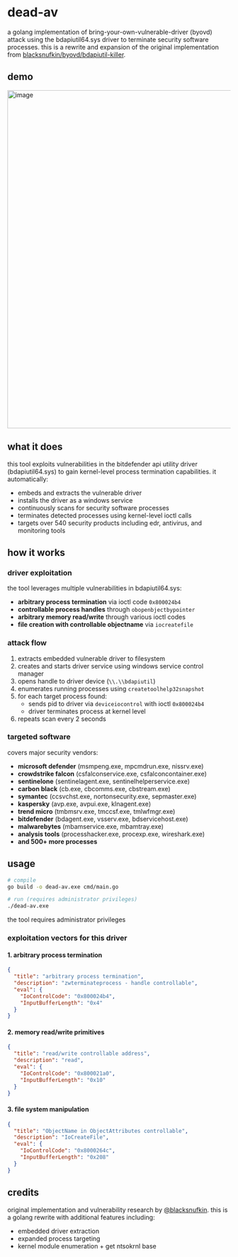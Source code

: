 # dead-av 
a golang implementation of bring-your-own-vulnerable-driver (byovd) attack using the bdapiutil64.sys driver to terminate security software processes. this is a rewrite and expansion of the original implementation from [blacksnufkin/byovd/bdapiutil-killer](https://github.com/BlackSnufkin/BYOVD/tree/main/BdApiUtil-Killer).

## demo 
<img width="579" height="763" alt="image" src="https://github.com/user-attachments/assets/87fdaf3f-5768-45b4-a316-5770621d8094" />

## what it does

this tool exploits vulnerabilities in the bitdefender api utility driver (bdapiutil64.sys) to gain kernel-level process termination capabilities. it automatically:

- embeds and extracts the vulnerable driver
- installs the driver as a windows service
- continuously scans for security software processes
- terminates detected processes using kernel-level ioctl calls
- targets over 540 security products including edr, antivirus, and monitoring tools

## how it works

### driver exploitation
the tool leverages multiple vulnerabilities in bdapiutil64.sys:
- **arbitrary process termination** via ioctl code `0x800024b4`
- **controllable process handles** through `obopenbjectbypointer`
- **arbitrary memory read/write** through various ioctl codes
- **file creation with controllable objectname** via `iocreatefile`

### attack flow
1. extracts embedded vulnerable driver to filesystem
2. creates and starts driver service using windows service control manager
3. opens handle to driver device (`\\.\\bdapiutil`)
4. enumerates running processes using `createtoolhelp32snapshot`
5. for each target process found:
   - sends pid to driver via `deviceiocontrol` with ioctl `0x800024b4`
   - driver terminates process at kernel level
6. repeats scan every 2 seconds

### targeted software
covers major security vendors:
- **microsoft defender** (msmpeng.exe, mpcmdrun.exe, nissrv.exe)
- **crowdstrike falcon** (csfalconservice.exe, csfalconcontainer.exe)
- **sentinelone** (sentinelagent.exe, sentinelhelperservice.exe)
- **carbon black** (cb.exe, cbcomms.exe, cbstream.exe)
- **symantec** (ccsvchst.exe, nortonsecurity.exe, sepmaster.exe)
- **kaspersky** (avp.exe, avpui.exe, klnagent.exe)
- **trend micro** (tmbmsrv.exe, tmccsf.exe, tmlwfmgr.exe)
- **bitdefender** (bdagent.exe, vsserv.exe, bdservicehost.exe)
- **malwarebytes** (mbamservice.exe, mbamtray.exe)
- **analysis tools** (processhacker.exe, procexp.exe, wireshark.exe)
- **and 500+ more processes**

## usage

```bash
# compile
go build -o dead-av.exe cmd/main.go

# run (requires administrator privileges)
./dead-av.exe
```

the tool requires administrator privileges


### exploitation vectors for this driver

#### 1. arbitrary process termination
```json
{
  "title": "arbitrary process termination",
  "description": "zwterminateprocess - handle controllable",
  "eval": {
    "IoControlCode": "0x800024b4",
    "InputBufferLength": "0x4"
  }
}
```

#### 2. memory read/write primitives
```json
{
  "title": "read/write controllable address",
  "description": "read",
  "eval": {
    "IoControlCode": "0x800021a0",
    "InputBufferLength": "0x10"
  }
}
```

#### 3. file system manipulation
```json
{
  "title": "ObjectName in ObjectAttributes controllable",
  "description": "IoCreateFile",
  "eval": {
    "IoControlCode": "0x8000264c",
    "InputBufferLength": "0x208"
  }
}
```

## credits

original implementation and vulnerability research by [@blacksnufkin](https://github.com/BlackSnufkin/BYOVD/tree/main/BdApiUtil-Killer). this is a golang rewrite with additional features including:
- embedded driver extraction
- expanded process targeting
- kernel module enumeration + get ntsokrnl base


